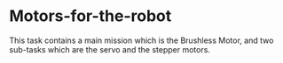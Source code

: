 # Motors-for-the-robot
This task contains a main mission which is the Brushless Motor, and two sub-tasks which are the servo and the stepper motors.
